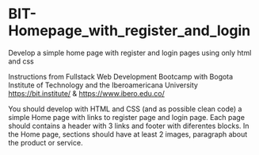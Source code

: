 # BIT-Homepage_with_register_and_login
Develop a simple home page with register and login pages using only html and css

Instructions from Fullstack Web Development Bootcamp with Bogota Institute of Technology and the Iberoamericana University
https://bit.institute/
&
https://www.ibero.edu.co/

You should develop with HTML and CSS (and as possible clean code) a simple Home page with links to register page and login page.
Each page should contains a header with 3 links and footer with diferentes blocks.
In the Home page, sections should have at least 2 images, paragraph about the product or service.
